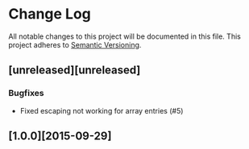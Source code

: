 # Change Log
All notable changes to this project will be documented in this file.
This project adheres to [Semantic Versioning](http://semver.org/).

## [unreleased][unreleased]
### Bugfixes
* Fixed escaping not working for array entries (#5)

## [1.0.0][2015-09-29]